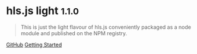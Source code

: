 # hls.js light <small>1.1.0</small>

> This is just the light flavour of hls.js conveniently packaged as a node module and published on the NPM registry.

[GitHub](https://github.com/mistweaverco/hls.js-light)
[Getting Started](?id=installation)
